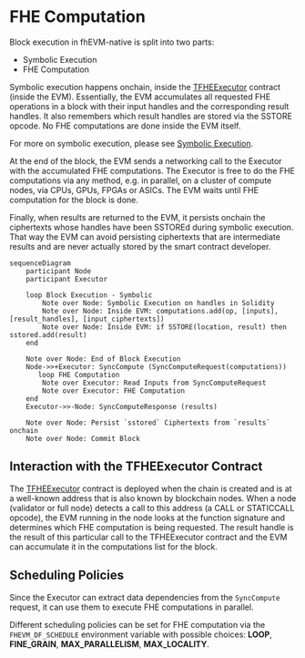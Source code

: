 # FHE Computation

Block execution in fhEVM-native is split into two parts:
 * Symbolic Execution
 * FHE Computation

Symbolic execution happens onchain, inside the [TFHEExecutor](../../../../contracts/contracts/TFHEExecutor.sol) contract (inside the EVM). Essentially, the EVM accumulates all requested FHE operations in a block with their input handles and the corresponding result handles. It also remembers which result handles are stored via the SSTORE opcode. No FHE computations are done inside the EVM itself.

For more on symbolic execution, please see [Symbolic Execution](../symbolic_execution.md).

At the end of the block, the EVM sends a networking call to the Executor with the accumulated FHE computations. The Executor is free to do the FHE computations via any method, e.g. in parallel, on a cluster of compute nodes, via CPUs, GPUs, FPGAs or ASICs. The EVM waits until FHE computation for the block is done.

Finally, when results are returned to the EVM, it persists onchain the ciphertexts whose handles have been SSTOREd during symbolic execution. That way the EVM can avoid persisting ciphertexts that are intermediate results and are never actually stored by the smart contract developer.

```mermaid
sequenceDiagram
    participant Node
    participant Executor

    loop Block Execution - Symbolic
        Note over Node: Symbolic Execution on handles in Solidity
        Note over Node: Inside EVM: computations.add(op, [inputs], [result_handles], [input_ciphertexts])
        Note over Node: Inside EVM: if SSTORE(location, result) then sstored.add(result)
    end

    Note over Node: End of Block Execution
    Node->>+Executor: SyncCompute (SyncComputeRequest(computations))
       loop FHE Computation
        Note over Executor: Read Inputs from SyncComputeRequest
        Note over Executor: FHE Computation
    end
    Executor->>-Node: SyncComputeResponse (results)

    Note over Node: Persist `sstored` Ciphertexts from `results` onchain
    Note over Node: Commit Block
```

## Interaction with the TFHEExecutor Contract

The [TFHEExecutor](../../../../contracts/contracts/TFHEExecutor.sol) contract is deployed when the chain is created and is at a well-known address that is also known by blockchain nodes. When a node (validator or full node) detects a call to this address (a CALL or STATICCALL opcode), the EVM running in the node looks at the function signature and determines which FHE computation is being requested. The result handle is the result of this particular call to the TFHEExecutor contract and the EVM can accumulate it in the computations list for the block.

## Scheduling Policies

Since the Executor can extract data dependencies from the `SyncCompute` request, it can use them to execute FHE computations in parallel.

Different scheduling policies can be set for FHE computation via the `FHEVM_DF_SCHEDULE` environment variable with possible choices: **LOOP**, **FINE_GRAIN**, **MAX_PARALLELISM**, **MAX_LOCALITY**.
